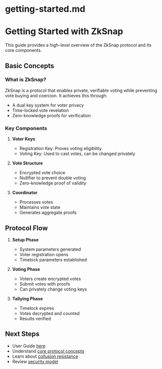 # getting-started.md

# Getting Started with ZkSnap

This guide provides a high-level overview of the ZkSnap protocol and its core components. 

## Basic Concepts

### What is ZkSnap?
ZkSnap is a protocol that enables private, verifiable voting while preventing vote buying and coercion. It achieves this through:
- A dual key system for voter privacy
- Time-locked vote revelation
- Zero-knowledge proofs for verification

### Key Components

1. **Voter Keys**
    - Registration Key: Proves voting eligibility
    - Voting Key: Used to cast votes, can be changed privately

2. **Vote Structure**
    - Encrypted vote choice
    - Nullifier to prevent double voting
    - Zero-knowledge proof of validity

3. **Coordinator**
    - Processes votes
    - Maintains vote state
    - Generates aggregate proofs

## Protocol Flow

1. **Setup Phase**
    - System parameters generated
    - Voter registration opens
    - Timelock parameters established

2. **Voting Phase**
    - Voters create encrypted votes
    - Submit votes with proofs
    - Can privately change voting keys

3. **Tallying Phase**
    - Timelock expires
    - Votes decrypted and counted
    - Results verified

## Next Steps
- User Guide [here](guides/user-guide.md)
- Understand [core protocol concepts](protocol/overview.md)
- Learn about [collusion resistance](security/collusion-resistance.md)
- Review [security model](security/threat-model.md)